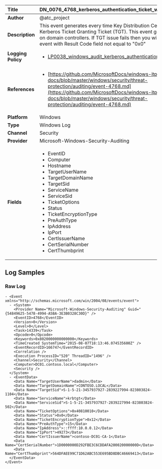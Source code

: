 | Title              | DN_0076_4768_kerberos_authentication_ticket_was_requested       |
|:-------------------|:------------------|
| **Author**         | @atc_project        |
| **Description**    | This event generates every time Key Distribution Center issues a  Kerberos Ticket Granting Ticket (TGT). This event generates only  on domain controllers. If TGT issue fails then you will see  Failure event with Result Code field not equal to "0x0" |
| **Logging Policy** | <ul><li>[LP0038_windows_audit_kerberos_authentication_service](../Logging_Policies/LP0038_windows_audit_kerberos_authentication_service.md)</li></ul> |
| **References**     | <ul><li>[https://github.com/MicrosoftDocs/windows-itpro-docs/blob/master/windows/security/threat-protection/auditing/event-4768.md](https://github.com/MicrosoftDocs/windows-itpro-docs/blob/master/windows/security/threat-protection/auditing/event-4768.md)</li></ul> |
| **Platform**       | Windows    |
| **Type**           | Windows Log        |
| **Channel**        | Security     |
| **Provider**       | Microsoft-Windows-Security-Auditing    |
| **Fields**         | <ul><li>EventID</li><li>Computer</li><li>Hostname</li><li>TargetUserName</li><li>TargetDomainName</li><li>TargetSid</li><li>ServiceName</li><li>ServiceSid</li><li>TicketOptions</li><li>Status</li><li>TicketEncryptionType</li><li>PreAuthType</li><li>IpAddress</li><li>IpPort</li><li>CertIssuerName</li><li>CertSerialNumber</li><li>CertThumbprint</li></ul> |


## Log Samples

### Raw Log

```
- <Event xmlns="http://schemas.microsoft.com/win/2004/08/events/event">
  - <System>
    <Provider Name="Microsoft-Windows-Security-Auditing" Guid="{54849625-5478-4994-A5BA-3E3B0328C30D}" /> 
    <EventID>4768</EventID> 
    <Version>0</Version> 
    <Level>0</Level> 
    <Task>14339</Task> 
    <Opcode>0</Opcode> 
    <Keywords>0x8020000000000000</Keywords> 
    <TimeCreated SystemTime="2015-08-07T18:13:46.074535600Z" /> 
    <EventRecordID>166747</EventRecordID> 
    <Correlation /> 
    <Execution ProcessID="520" ThreadID="1496" /> 
    <Channel>Security</Channel> 
    <Computer>DC01.contoso.local</Computer> 
    <Security /> 
  </System>
  - <EventData>
    <Data Name="TargetUserName">dadmin</Data> 
    <Data Name="TargetDomainName">CONTOSO.LOCAL</Data> 
    <Data Name="TargetSid">S-1-5-21-3457937927-2839227994-823803824-1104</Data> 
    <Data Name="ServiceName">krbtgt</Data> 
    <Data Name="ServiceSid">S-1-5-21-3457937927-2839227994-823803824-502</Data> 
    <Data Name="TicketOptions">0x40810010</Data> 
    <Data Name="Status">0x0</Data> 
    <Data Name="TicketEncryptionType">0x12</Data> 
    <Data Name="PreAuthType">15</Data> 
    <Data Name="IpAddress">::ffff:10.0.0.12</Data> 
    <Data Name="IpPort">49273</Data> 
    <Data Name="CertIssuerName">contoso-DC01-CA-1</Data> 
    <Data Name="CertSerialNumber">1D0000000D292FBE3C6CDDAFA200020000000D</Data> 
    <Data Name="CertThumbprint">564DFAEE99C71D62ABC553E695BD8DBC46669413</Data> 
  </EventData>
</Event>

```




